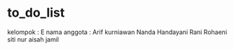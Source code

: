 # to_do_list
kelompok : E
nama anggota :
Arif kurniawan
Nanda Handayani
Rani Rohaeni
siti nur aisah jamil
